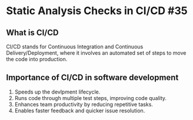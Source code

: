 # Static Analysis Checks in CI/CD #35

## What is CI/CD

CI/CD stands for Continuous Integration and Continuous Delivery/Deployment, where it involves an automated set of steps to move the code into production.

## Importance of CI/CD in software development
1. Speeds up the devlpment lifecycle.
2. Runs code through multiple test steps, improving code quality.
3. Enhances team productivity by reducing repetitive tasks.
4. Enables faster feedback and quicker issue resolution.


